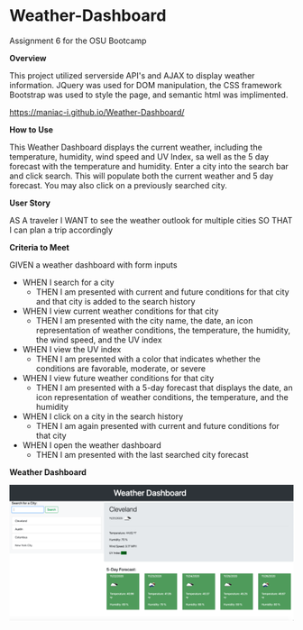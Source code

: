 # Weather-Dashboard
Assignment 6 for the OSU Bootcamp

**Overview**

This project utilized serverside API's and AJAX to display weather information. JQuery was used for DOM manipulation, the CSS framework Bootstrap was used to style the page, and semantic html was implimented. 

https://maniac-i.github.io/Weather-Dashboard/

**How to Use** 

This Weather Dashboard displays the current weather, including the temperature, humidity, wind speed and UV Index, sa well as the 5 day forecast with the temperature and humidity. Enter a city into the search bar and click search. This will populate both the current weather and 5 day forecast. You may also click on a previously searched city. 

**User Story**

AS A traveler
I WANT to see the weather outlook for multiple cities
SO THAT I can plan a trip accordingly

**Criteria to Meet**

GIVEN a weather dashboard with form inputs
- WHEN I search for a city
  - THEN I am presented with current and future conditions for that city and that city is added to the search history
- WHEN I view current weather conditions for that city
  - THEN I am presented with the city name, the date, an icon representation of weather conditions, the temperature, the humidity, the wind speed, and the UV index
- WHEN I view the UV index
  - THEN I am presented with a color that indicates whether the conditions are favorable, moderate, or severe
- WHEN I view future weather conditions for that city
  - THEN I am presented with a 5-day forecast that displays the date, an icon representation of weather conditions, the temperature, and the humidity
- WHEN I click on a city in the search history
  - THEN I am again presented with current and future conditions for that city
- WHEN I open the weather dashboard
  - THEN I am presented with the last searched city forecast

**Weather Dashboard**

![](https://github.com/Maniac-i/Weather-Dashboard/blob/main/Assets/Screen%20Shot%202020-11-21%20at%209.39.23%20AM.png?raw=true)
